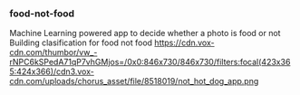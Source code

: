 ### food-not-food
Machine Learning powered app to decide whether a photo is food or not
Building clasification for food not food
https://cdn.vox-cdn.com/thumbor/vw_-rNPC6kSPedA71qP7vhGMjos=/0x0:846x730/846x730/filters:focal(423x365:424x366)/cdn3.vox-cdn.com/uploads/chorus_asset/file/8518019/not_hot_dog_app.png
